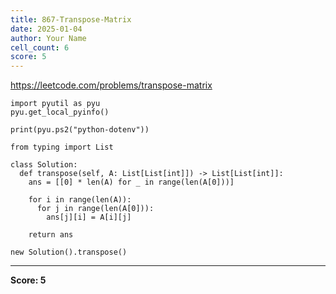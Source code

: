```yaml
---
title: 867-Transpose-Matrix
date: 2025-01-04
author: Your Name
cell_count: 6
score: 5
---
```


https://leetcode.com/problems/transpose-matrix


```
import pyutil as pyu
pyu.get_local_pyinfo()
```


```
print(pyu.ps2("python-dotenv"))
```


```
from typing import List
```


```
class Solution:
  def transpose(self, A: List[List[int]]) -> List[List[int]]:
    ans = [[0] * len(A) for _ in range(len(A[0]))]

    for i in range(len(A)):
      for j in range(len(A[0])):
        ans[j][i] = A[i][j]

    return ans
```


```
new Solution().transpose()
```


---
**Score: 5**